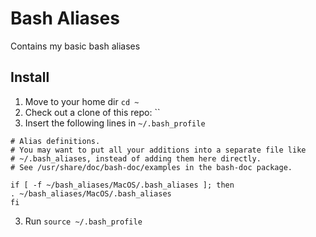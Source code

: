 Bash Aliases
============

Contains my basic bash aliases

## Install

1. Move to your home dir `cd ~`
2. Check out a clone of this repo: ``
2. Insert the following lines in `~/.bash_profile`

````
# Alias definitions.
# You may want to put all your additions into a separate file like
# ~/.bash_aliases, instead of adding them here directly.
# See /usr/share/doc/bash-doc/examples in the bash-doc package.

if [ -f ~/bash_aliases/MacOS/.bash_aliases ]; then
. ~/bash_aliases/MacOS/.bash_aliases
fi
````

3. Run `source ~/.bash_profile`
